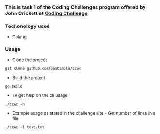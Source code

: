 ### This is task 1 of the Coding Challenges program offered by John Crickett at [Coding Challenge](https://codingchallenges.fyi/challenges/challenge-wc)

### Techonology used

- Golang

### Usage

- Clone the project

```
git clone github.com/pasDamola/ccwc
```

- Build the project

```
go build
```

- To get help on the cli usage

```
./ccwc -h
```

- Example usage as stated in the challenge site - Get number of lines in a file

```
./ccwc -l test.txt
```
